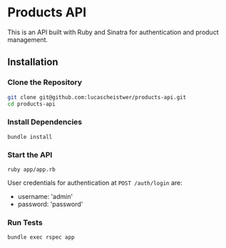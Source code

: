 # Products API

This is an API built with Ruby and Sinatra for authentication and product management.

## Installation

### Clone the Repository

```bash
git clone git@github.com:lucascheistwer/products-api.git
cd products-api
```

### Install Dependencies

```
bundle install
```

### Start the API

```
ruby app/app.rb
```
User credentials for authentication at `POST /auth/login` are:
- username: 'admin'
- password: 'password'

### Run Tests
```
bundle exec rspec app
```
